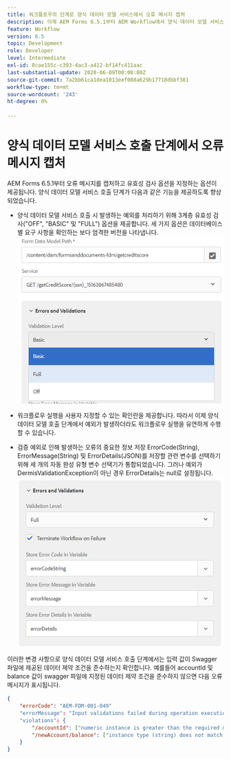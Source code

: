 ```yaml
---
title: 워크플로우의 단계로 양식 데이터 모델 서비스에서 오류 메시지 캡처
description: 이제 AEM Forms 6.5.1부터 AEM Workflow에서 양식 데이터 모델 서비스 호출 을 단계로 사용할 때 생성된 오류 메시지를 캡처할 수 있습니다. 워크플로.
feature: Workflow
version: 6.5
topic: Development
role: Developer
level: Intermediate
exl-id: 8cae155c-c393-4ac3-a412-bf14fc411aac
last-substantial-update: 2020-06-09T00:00:00Z
source-git-commit: 7a2bb61ca1dea1013eef088a629b17718dbbf381
workflow-type: tm+mt
source-wordcount: '243'
ht-degree: 0%

---
```


# 양식 데이터 모델 서비스 호출 단계에서 오류 메시지 캡처

AEM Forms 6.5.1부터 오류 메시지를 캡처하고 유효성 검사 옵션을 지정하는 옵션이 제공됩니다. 양식 데이터 모델 서비스 호출 단계가 다음과 같은 기능을 제공하도록 향상되었습니다.

* 양식 데이터 모델 서비스 호출 시 발생하는 예외를 처리하기 위해 3계층 유효성 검사(&quot;OFF&quot;, &quot;BASIC&quot; 및 &quot;FULL&quot;) 옵션을 제공합니다. 세 가지 옵션은 데이터베이스별 요구 사항을 확인하는 보다 엄격한 버전을 나타냅니다.
   ![유효성 검사 수준](assets/validation-level.PNG)

* 워크플로우 실행을 사용자 지정할 수 있는 확인란을 제공합니다. 따라서 이제 양식 데이터 모델 호출 단계에서 예외가 발생하더라도 워크플로우 실행을 유연하게 수행할 수 있습니다.

* 검증 예외로 인해 발생하는 오류의 중요한 정보 저장 ErrorCode(String), ErrorMessage(String) 및 ErrorDetails(JSON)를 저장할 관련 변수를 선택하기 위해 세 개의 자동 완성 유형 변수 선택기가 통합되었습니다. 그러나 예외가 DermisValidationException이 아닌 경우 ErrorDetails는 null로 설정됩니다.
   ![오류 메시지 캡처](assets/fdm-error-details.PNG)

이러한 변경 사항으로 양식 데이터 모델 서비스 호출 단계에서는 입력 값이 Swagger 파일에 제공된 데이터 제약 조건을 준수하는지 확인합니다. 예를들어 accountId 및 balance 값이 swagger 파일에 지정된 데이터 제약 조건을 준수하지 않으면 다음 오류 메시지가 표시됩니다.

```json
{
    "errorCode": "AEM-FDM-001-049"
    "errorMessage": "Input validations failed during operation execution"
    "violations": {
        "/accountId": ["numeric instance is greater than the required maximum (maximum: 20, found: 97)"],
        "/newAccount/balance": ["instance type (string) does not match any allowed primitive type (allowed: [\"integer\",\"number\"])"]
    }   
}
```
